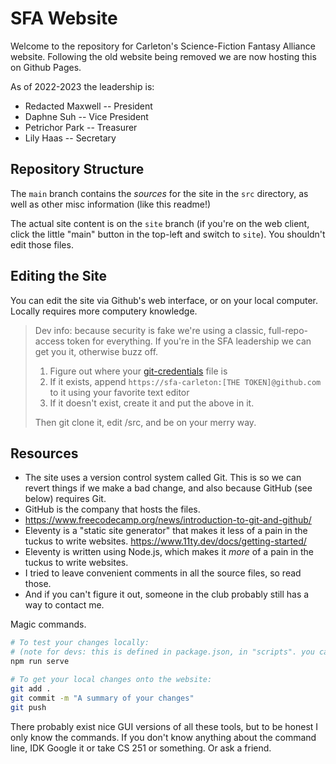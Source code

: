 # SFA Website

Welcome to the repository for Carleton's Science-Fiction Fantasy Alliance website. Following the old website being removed we are now hosting this on Github Pages.

As of 2022-2023 the leadership is:
- Redacted Maxwell -- President
- Daphne Suh -- Vice President
- Petrichor Park -- Treasurer
- Lily Haas -- Secretary

## Repository Structure

The `main` branch contains the *sources* for the site in the `src` directory, as well as other misc information (like this readme!)

The actual site content is on the `site` branch (if you're on the web client, click the little "main" button in the top-left and switch to `site`).
You shouldn't edit those files.

## Editing the Site

You can edit the site via Github's web interface, or on your local computer. Locally requires more computery knowledge.

> Dev info: because security is fake we're using a classic, full-repo-access token for everything. If you're in the SFA leadership we can get you it, otherwise buzz off.
> 1. Figure out where your [git-credentials](https://git-scm.com/docs/git-credential-store) file is
> 2. If it exists, append `https://sfa-carleton:[THE TOKEN]@github.com` to it using your favorite text editor
> 3. If it doesn't exist, create it and put the above in it.
>
> Then git clone it, edit /src, and be on your merry way.

## Resources

- The site uses a version control system called Git. This is so we can revert things if we make a bad change, and also because GitHub (see below) requires Git.
- GitHub is the company that hosts the files. 
- https://www.freecodecamp.org/news/introduction-to-git-and-github/
- Eleventy is a "static site generator" that makes it less of a pain in the tuckus to write websites. https://www.11ty.dev/docs/getting-started/
- Eleventy is written using Node.js, which makes it *more* of a pain in the tuckus to write websites.
- I tried to leave convenient comments in all the source files, so read those.
- And if you can't figure it out, someone in the club probably still has a way to contact me.

Magic commands. 

```sh
# To test your changes locally:
# (note for devs: this is defined in package.json, in "scripts". you can run `npx @11ty/eleventy -- serve if you like instead`)
npm run serve

# To get your local changes onto the website:
git add .
git commit -m "A summary of your changes"
git push
```

There probably exist nice GUI versions of all these tools, but to be honest I only know the commands. If you don't know anything about the command line, IDK Google it or take CS 251 or something. Or ask a friend.
